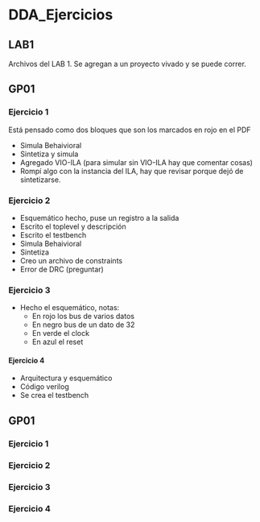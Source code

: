# DDA_Ejercicios

## LAB1
Archivos del LAB 1. Se agregan a un proyecto vivado y se puede correr.

## GP01
### Ejercicio 1
Está pensado como dos bloques que son los marcados en rojo en el PDF

* Simula Behaivioral
* Sintetiza y simula
* Agregado VIO-ILA (para simular sin VIO-ILA hay que comentar cosas)
* Rompí algo con la instancia del ILA, hay que revisar porque dejó de sintetizarse.

### Ejercicio 2

* Esquemático hecho, puse un registro a la salida
* Escrito el toplevel y descripción
* Escrito el testbench
* Simula Behaivioral
* Sintetiza
* Creo un archivo de constraints
* Error de DRC (preguntar)

### Ejercicio 3

* Hecho el esquemático, notas:
    * En rojo los bus de varios datos
    * En negro bus de un dato de 32
    * En verde el clock
    * En azul el reset

#### Ejercicio 4
* Arquitectura y esquemático
* Código verilog
* Se crea el testbench

## GP01
### Ejercicio 1


### Ejercicio 2


### Ejercicio 3


### Ejercicio 4